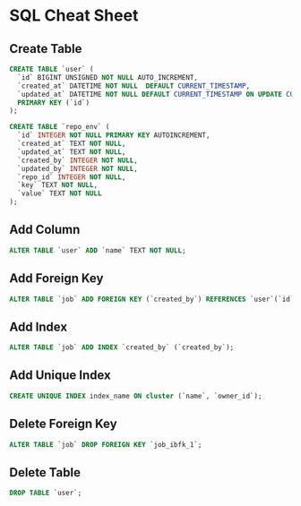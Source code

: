 # SQL Cheat Sheet

## Create Table

```sql
CREATE TABLE `user` (
  `id` BIGINT UNSIGNED NOT NULL AUTO_INCREMENT,
  `created_at` DATETIME NOT NULL  DEFAULT CURRENT_TIMESTAMP,
  `updated_at` DATETIME NOT NULL DEFAULT CURRENT_TIMESTAMP ON UPDATE CURRENT_TIMESTAMP,
  PRIMARY KEY (`id`)
);
```

```sql
CREATE TABLE `repo_env` (
  `id` INTEGER NOT NULL PRIMARY KEY AUTOINCREMENT,
  `created_at` TEXT NOT NULL,
  `updated_at` TEXT NOT NULL,
  `created_by` INTEGER NOT NULL,
  `updated_by` INTEGER NOT NULL,
  `repo_id` INTEGER NOT NULL,
  `key` TEXT NOT NULL,
  `value` TEXT NOT NULL
);
```

## Add Column

```sql
ALTER TABLE `user` ADD `name` TEXT NOT NULL;
```

## Add Foreign Key

```sql
ALTER TABLE `job` ADD FOREIGN KEY (`created_by`) REFERENCES `user`(`id`);
```

## Add Index

```sql
ALTER TABLE `job` ADD INDEX `created_by` (`created_by`);
```

## Add Unique Index

```sql
CREATE UNIQUE INDEX index_name ON cluster (`name`, `owner_id`);
```

## Delete Foreign Key

```sql
ALTER TABLE `job` DROP FOREIGN KEY `job_ibfk_1`;
```

## Delete Table

```sql
DROP TABLE `user`;
```
